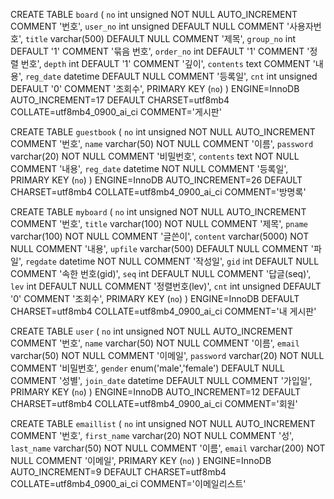 CREATE TABLE `board` (
   `no` int unsigned NOT NULL AUTO_INCREMENT COMMENT '번호',
   `user_no` int unsigned DEFAULT NULL COMMENT '사용자번호',
   `title` varchar(500) DEFAULT NULL COMMENT '제목',
   `group_no` int DEFAULT '1' COMMENT '묶음 번호',
   `order_no` int DEFAULT '1' COMMENT '정렬 번호',
   `depth` int DEFAULT '1' COMMENT '깊이',
   `contents` text COMMENT '내용',
   `reg_date` datetime DEFAULT NULL COMMENT '등록일',
   `cnt` int unsigned DEFAULT '0' COMMENT '조회수',
   PRIMARY KEY (`no`)
 ) ENGINE=InnoDB AUTO_INCREMENT=17 DEFAULT CHARSET=utf8mb4 COLLATE=utf8mb4_0900_ai_ci COMMENT='게시판'

CREATE TABLE `guestbook` (
   `no` int unsigned NOT NULL AUTO_INCREMENT COMMENT '번호',
   `name` varchar(50) NOT NULL COMMENT '이름',
   `password` varchar(20) NOT NULL COMMENT '비밀번호',
   `contents` text NOT NULL COMMENT '내용',
   `reg_date` datetime NOT NULL COMMENT '등록일',
   PRIMARY KEY (`no`)
 ) ENGINE=InnoDB AUTO_INCREMENT=26 DEFAULT CHARSET=utf8mb4 COLLATE=utf8mb4_0900_ai_ci COMMENT='방명록'

CREATE TABLE `myboard` (
   `no` int unsigned NOT NULL AUTO_INCREMENT COMMENT '번호',
   `title` varchar(100) NOT NULL COMMENT '제목',
   `pname` varchar(100) NOT NULL COMMENT '글쓴이',
   `content` varchar(5000) NOT NULL COMMENT '내용',
   `upfile` varchar(500) DEFAULT NULL COMMENT '파일',
   `regdate` datetime NOT NULL COMMENT '작성일',
   `gid` int DEFAULT NULL COMMENT '속한 번호(gid)',
   `seq` int DEFAULT NULL COMMENT '답글(seq)',
   `lev` int DEFAULT NULL COMMENT '정렬번호(lev)',
   `cnt` int unsigned DEFAULT '0' COMMENT '조회수',
   PRIMARY KEY (`no`)
 ) ENGINE=InnoDB DEFAULT CHARSET=utf8mb4 COLLATE=utf8mb4_0900_ai_ci COMMENT='내 게시판'

CREATE TABLE `user` (
   `no` int unsigned NOT NULL AUTO_INCREMENT COMMENT '번호',
   `name` varchar(50) NOT NULL COMMENT '이름',
   `email` varchar(50) NOT NULL COMMENT '이메일',
   `password` varchar(20) NOT NULL COMMENT '비밀번호',
   `gender` enum('male','female') DEFAULT NULL COMMENT '성별',
   `join_date` datetime DEFAULT NULL COMMENT '가입일',
   PRIMARY KEY (`no`)
 ) ENGINE=InnoDB AUTO_INCREMENT=12 DEFAULT CHARSET=utf8mb4 COLLATE=utf8mb4_0900_ai_ci COMMENT='회원'

CREATE TABLE `emaillist` (
   `no` int unsigned NOT NULL AUTO_INCREMENT COMMENT '번호',
   `first_name` varchar(20) NOT NULL COMMENT '성',
   `last_name` varchar(50) NOT NULL COMMENT '이름',
   `email` varchar(200) NOT NULL COMMENT '이메일',
   PRIMARY KEY (`no`)
 ) ENGINE=InnoDB AUTO_INCREMENT=9 DEFAULT CHARSET=utf8mb4 COLLATE=utf8mb4_0900_ai_ci COMMENT='이메일리스트'
   
   




